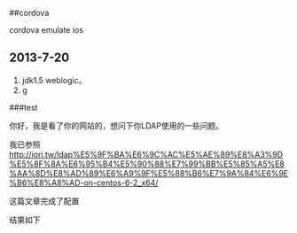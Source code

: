 ##cordova

cordova emulate ios

## 2013-7-20
1. jdk1.5 weblogic。
2. g




###test

你好，我是看了你的网站的，想问下你LDAP使用的一些问题。

我已参照 http://iori.tw/ldap%E5%9F%BA%E6%9C%AC%E5%AE%89%E8%A3%9D%E5%8F%8A%E6%95%B4%E5%90%88%E7%99%BB%E5%85%A5%E8%AA%8D%E8%AD%89%E6%A9%9F%E5%88%B6%E7%9A%84%E6%9E%B6%E8%A8%AD-on-centos-6-2_x64/

这篇文章完成了配置

结果如下